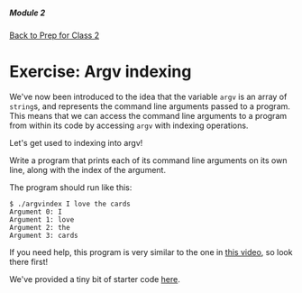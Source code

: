 ##### Module 2
[Back to Prep for Class 2](../../class2-prep#command-line-arguments)
# Exercise: Argv indexing

We've now been introduced to the idea that the variable `argv` is an array of `string`s, and represents the command line arguments passed to a program.
This means that we can access the command line arguments to a program from within its code by accessing `argv` with indexing operations.

Let's get used to indexing into argv!

Write a program that prints each of its command line arguments on its own line, along with the index of the argument.

The program should run like this:
```nohighlight
$ ./argvindex I love the cards
Argument 0: I
Argument 1: love
Argument 2: the
Argument 3: cards
```

If you need help, this program is very similar to the one in <a href="https://www.youtube.com/watch?v=Ja8YoR-u9TA&index=3&list=PLhQjrBD2T380sc-fXwl1sviA-twxFduVU" target="_blank">this video</a>, so look there first!

We've provided a tiny bit of starter code [here](./argvindex.html).
